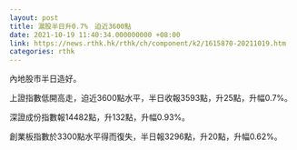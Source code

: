 ```yaml
---
layout: post
title: 滬股半日升0.7%　迫近3600點
date: 2021-10-19 11:40:34.000000000 +08:00
link: https://news.rthk.hk/rthk/ch/component/k2/1615870-20211019.htm
categories: rthk
---
```


內地股市半日造好。

上證指數低開高走，迫近3600點水平，半日收報3593點，升25點，升幅0.7%。

深證成份指數報14482點，升132點，升幅0.93%。

創業板指數於3300點水平得而復失，半日報3296點，升20點，升幅0.62%。
